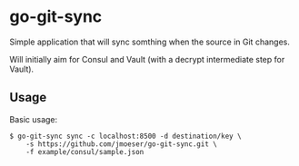 go-git-sync
===========

Simple application that will sync somthing when the source in Git changes.

Will initially aim for Consul and Vault (with a decrypt intermediate step for Vault).

## Usage

Basic usage:

```
$ go-git-sync sync -c localhost:8500 -d destination/key \
    -s https://github.com/jmoeser/go-git-sync.git \
    -f example/consul/sample.json
```
